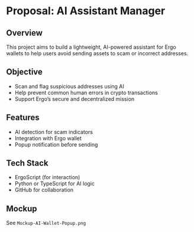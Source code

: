 # Proposal: AI Assistant Manager

## Overview
This project aims to build a lightweight, AI-powered assistant for Ergo wallets to help users avoid sending assets to scam or incorrect addresses.

## Objective
- Scan and flag suspicious addresses using AI
- Help prevent common human errors in crypto transactions
- Support Ergo’s secure and decentralized mission

## Features
- AI detection for scam indicators
- Integration with Ergo wallet
- Popup notification before sending

## Tech Stack
- ErgoScript (for interaction)
- Python or TypeScript for AI logic
- GitHub for collaboration

## Mockup
See `Mockup-AI-Wallet-Popup.png`
